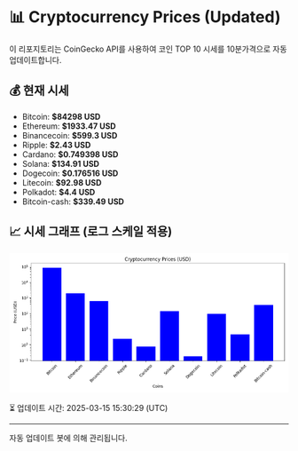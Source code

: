 
# 📊 Cryptocurrency Prices (Updated)

이 리포지토리는 CoinGecko API를 사용하여 코인 TOP 10 시세를 10분가격으로 자동 업데이트합니다.

## 💰 현재 시세
- Bitcoin: **$84298 USD**
- Ethereum: **$1933.47 USD**
- Binancecoin: **$599.3 USD**
- Ripple: **$2.43 USD**
- Cardano: **$0.749398 USD**
- Solana: **$134.91 USD**
- Dogecoin: **$0.176516 USD**
- Litecoin: **$92.98 USD**
- Polkadot: **$4.4 USD**
- Bitcoin-cash: **$339.49 USD**

## 📈 시세 그래프 (로그 스케일 적용)
![Crypto Prices](crypto_prices.png)

⏳ 업데이트 시간: 2025-03-15 15:30:29 (UTC)

---
자동 업데이트 봇에 의해 관리됩니다.
